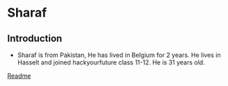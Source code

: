 # Sharaf

## Introduction

- Sharaf is from Pakistan, He has lived in Belgium for 2 years. He lives in Hasselt and joined hackyourfuture class 11-12. He is 31 years old.

[Readme](./README.md)

